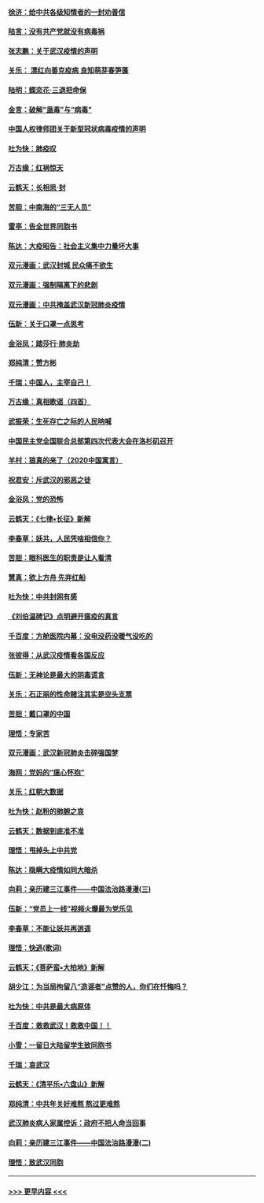 #### [徐济：给中共各级知情者的一封劝善信](../pages/nsc993/n11868561.md?t=02151444) 
#### [陆言：没有共产党就没有病毒祸](../pages/nsc993/n11868232.md?t=02151444) 
#### [张志鹏：关于武汉疫情的声明](../pages/nsc993/n11867182.md?t=02151444) 
#### [关乐： 漂红向善克疫病 良知萌芽春笋蓬](../pages/nsc993/n11865710.md?t=02151444) 
#### [陆明：蝶恋花‧三退把命保](../pages/nsc993/n11865673.md?t=02151444) 
#### [金言：破解“蛊毒”与“病毒”](../pages/nsc993/n11864103.md?t=02151444) 
#### [中国人权律师团关于新型冠状病毒疫情的声明](../pages/nsc993/n11864249.md?t=02151444) 
#### [吐为快：肺疫叹](../pages/nsc993/n11864027.md?t=02151444) 
#### [万古缘：红祸惊天](../pages/nsc993/n11864079.md?t=02151444) 
#### [云鹤天：长相思‧封](../pages/nsc993/n11864006.md?t=02151444) 
#### [苦胆：中南海的“三无人员”](../pages/nsc993/n11862997.md?t=02151444) 
#### [雷亭：告全世界同胞书](../pages/nsc993/n11862572.md?t=02151444) 
#### [陈达：大疫昭告：社会主义集中力量坏大事](../pages/nsc993/n11859419.md?t=02151444) 
#### [双元漫画：武汉封城 民众痛不欲生](../pages/nsc993/n11859287.md?t=02151444) 
#### [双元漫画：强制隔离下的悲剧](../pages/nsc993/n11859244.md?t=02151444) 
#### [双元漫画：中共掩盖武汉新冠肺炎疫情](../pages/nsc993/n11858249.md?t=02151444) 
#### [伍新：关于口罩一点思考](../pages/nsc993/n11859195.md?t=02151444) 
#### [金浴凤：踏莎行‧肺炎劫](../pages/nsc993/n11858227.md?t=02151444) 
#### [郑纯清：赞方彬](../pages/nsc993/n11856803.md?t=02151444) 
#### [千瑞；中国人，主宰自己！](../pages/nsc993/n11856793.md?t=02151444) 
#### [万古缘：真相歌谣（四首）](../pages/nsc993/n11856263.md?t=02151444) 
#### [武振荣：生死存亡之际的人民呐喊](../pages/nsc993/n11856256.md?t=02151444) 
#### [中国民主党全国联合总部第四次代表大会在洛杉矶召开](../pages/nsc993/n11856344.md?t=02151444) 
#### [羊村：狼真的来了（2020中国寓言）](../pages/nsc993/n11856229.md?t=02151444) 
#### [祝君安：斥武汉的邪恶之徒](../pages/nsc993/n11855861.md?t=02151444) 
#### [金浴凤：党的恐怖](../pages/nsc993/n11855849.md?t=02151444) 
#### [云鹤天：《七律▪长征》新解](../pages/nsc993/n11855479.md?t=02151444) 
#### [李春草：妖共，人民凭啥相信你？](../pages/nsc993/n11855196.md?t=02151444) 
#### [苦胆：眼科医生的职责是让人看清](../pages/nsc993/n11853840.md?t=02151444) 
#### [慧真：欲上方舟 先弃红船](../pages/nsc993/n11853483.md?t=02151444) 
#### [吐为快：中共封网有感](../pages/nsc993/n11852575.md?t=02151444) 
#### [《刘伯温碑记》点明避开瘟疫的真言](../pages/nsc993/n11852128.md?t=02151444) 
#### [千百度：方舱医院内幕：没电没药没暖气没吃的](../pages/nsc993/n11850211.md?t=02151444) 
#### [张彼得：从武汉疫情看各国反应](../pages/nsc993/n11850102.md?t=02151444) 
#### [伍新：无神论是最大的阴毒谎言](../pages/nsc993/n11846129.md?t=02151444) 
#### [关乐：石正丽的性命赌注其实是空头支票](../pages/nsc993/n11846109.md?t=02151444) 
#### [苦胆：戴口罩的中国](../pages/nsc993/n11845576.md?t=02151444) 
#### [理悟：专家苦](../pages/nsc993/n11845564.md?t=02151444) 
#### [双元漫画：武汉新冠肺炎击碎强国梦](../pages/nsc993/n11843320.md?t=02151444) 
#### [海网：党妈的“瘟心怀抱”](../pages/nsc993/n11840740.md?t=02151444) 
#### [关乐：红朝大数据](../pages/nsc993/n11840675.md?t=02151444) 
#### [吐为快：赵粉的肺腑之哀](../pages/nsc993/n11840618.md?t=02151444) 
#### [云鹤天：数据到底准不准](../pages/nsc993/n11840325.md?t=02151444) 
#### [理悟：甩掉头上中共党](../pages/nsc993/n11838826.md?t=02151444) 
#### [陈达：隐瞒大疫情如同大暗杀](../pages/nsc993/n11838771.md?t=02151444) 
#### [向莉：亲历建三江事件——中国法治路漫漫(三)](../pages/nsc993/n11831825.md?t=02151444) 
#### [伍新：“党员上一线”视频火爆最为党乐见](../pages/nsc993/n11838200.md?t=02151444) 
#### [李春草：不能让妖共再逍遥](../pages/nsc993/n11838102.md?t=02151444) 
#### [理悟：快逃(歌词)](../pages/nsc993/n11838083.md?t=02151444) 
#### [云鹤天：《菩萨蛮▪大柏地》新解](../pages/nsc993/n11838059.md?t=02151444) 
#### [胡少江：为当局拘留八“造谣者”点赞的人，你们在忏悔吗？](../pages/nsc993/n11836801.md?t=02151444) 
#### [吐为快：中共是最大病原体](../pages/nsc993/n11836748.md?t=02151444) 
#### [千百度：救救武汉！救救中国！！](../pages/nsc993/n11836145.md?t=02151444) 
#### [小雪：一留日大陆留学生致同胞书](../pages/nsc993/n11834624.md?t=02151444) 
#### [千瑞：哀武汉](../pages/nsc993/n11833647.md?t=02151444) 
#### [云鹤天：《清平乐▪六盘山》新解](../pages/nsc993/n11833611.md?t=02151444) 
#### [郑纯清：中共年关好难熬 熬过更难熬](../pages/nsc993/n11833489.md?t=02151444) 
#### [武汉肺炎病人家属控诉：政府不把人命当回事](../pages/nsc993/n11833205.md?t=02151444) 
#### [向莉：亲历建三江事件——中国法治路漫漫(二)](../pages/nsc993/n11829102.md?t=02151444) 
#### [理悟：致武汉同胞](../pages/nsc993/n11831522.md?t=02151444) 

----
#### [ >>> 更早内容 <<< ](../indexes/nsc993-earlier.md)
